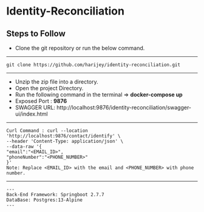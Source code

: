 
# Identity-Reconciliation

## Steps to Follow
* Clone the git repository or run the below command. 
---
    git clone https://github.com/harijey/identity-reconciliation.git
---
* Unzip the zip file into a directory.     
* Open the project Directory.
* Run the following command in the terminal => **docker-compose up**
* Exposed Port : **9876**
* SWAGGER URL: http://localhost:9876/identity-reconciliation/swagger-ui/index.html

---
    Curl Command : curl --location 'http://localhost:9876/contact/identify' \
    --header 'Content-Type: application/json' \
    --data-raw '{
    "email":"<EMAIL_ID>",
    "phoneNumber":"<PHONE_NUMBER>"
    }'
    Note: Replace <EMAIL_ID> with the email and <PHONE_NUMBER> with phone number.
---

    

    ---
    Back-End Framework: Springboot 2.7.7
    DataBase: Postgres:13-Alpine
    ---
    